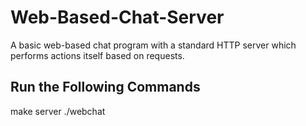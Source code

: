 # Web-Based-Chat-Server
A basic web-based chat program with a standard HTTP server which performs actions itself based on requests.
## Run the Following Commands
make server
./webchat
